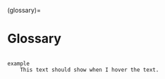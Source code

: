 (glossary)=
# Glossary

```{glossary}

example
    This text should show when I hover the text. 

```
